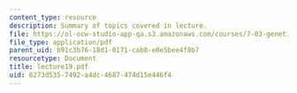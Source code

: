 ```yaml
---
content_type: resource
description: Summary of topics covered in lecture.
file: https://ol-ocw-studio-app-qa.s3.amazonaws.com/courses/7-03-genetics-fall-2004/6273d5357492a4dc4687474d15e446f4_lecture19.pdf
file_type: application/pdf
parent_uid: b91c3b76-18d1-0171-cab0-e0e5bee4f8b7
resourcetype: Document
title: lecture19.pdf
uid: 6273d535-7492-a4dc-4687-474d15e446f4
---
```

